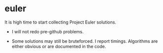 # euler

It is high time to start collecting Project Euler solutions. 

* I will not redo pre-github problems.

* Some solutions may still be bruteforced. I report timings. Algorithms are either obvious 
or are documented in the code. 

